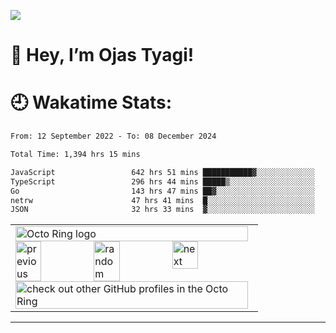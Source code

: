 [![](https://visitcount.itsvg.in/api?id=MEGA-BLASTER2004&icon=1&color=0)](https://visitcount.itsvg.in)

# 🚀 Hey, I’m Ojas Tyagi!

# 🕘 Wakatime Stats:

<!--START_SECTION:waka-->

```txt
From: 12 September 2022 - To: 08 December 2024

Total Time: 1,394 hrs 15 mins

JavaScript                 642 hrs 51 mins ███████████▓░░░░░░░░░░░░░   46.11 %
TypeScript                 296 hrs 44 mins █████▒░░░░░░░░░░░░░░░░░░░   21.28 %
Go                         143 hrs 47 mins ██▓░░░░░░░░░░░░░░░░░░░░░░   10.31 %
netrw                      47 hrs 41 mins  █░░░░░░░░░░░░░░░░░░░░░░░░   03.42 %
JSON                       32 hrs 33 mins  ▓░░░░░░░░░░░░░░░░░░░░░░░░   02.34 %
```

<!--END_SECTION:waka-->

<table><tbody><tr><td><a href="https://octo-ring.com/"><img src="https://octo-ring.com/static/img/widget/top.png" width="99%" alt="Octo Ring logo" align="top"></a><br><a href="https://octo-ring.com/p/devmegablaster/prev"><img src="https://octo-ring.com/static/img/widget/prev.png" width="33%" alt="previous" align="top" title="previous profile"></a><a href="https://octo-ring.com/p/devmegablaster/random"><img src="https://octo-ring.com/static/img/widget/random.png" width="33%" alt="random" align="top" title="random profile"></a><a href="https://octo-ring.com/p/devmegablaster/next"><img src="https://octo-ring.com/static/img/widget/next.png" width="33%" alt="next" align="top" title="next profile"></a><br><a href="https://octo-ring.com/"><img src="https://octo-ring.com/static/img/widget/bottom.png" width="99%" alt="check out other GitHub profiles in the Octo Ring" align="top"></a></td></tr></tbody></table>

---
